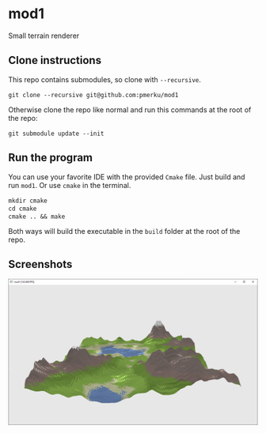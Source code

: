 # mod1

Small terrain renderer

## Clone instructions
This repo contains submodules, so clone with `--recursive`.

```shell
git clone --recursive git@github.com:pmerku/mod1
```

Otherwise clone the repo like normal and run this commands at the root of the repo:
```shell
git submodule update --init
```

## Run the program
You can use your favorite IDE with the provided `Cmake` file. Just build and run `mod1`.
Or use `cmake` in the terminal.

```shell
mkdir cmake
cd cmake
cmake .. && make
```

Both ways will build the executable in the `build` folder at the root of the repo.

## Screenshots
![alt tex](https://github.com/pmerku/mod1/raw/main/images/mod1.png "mod1 png")
